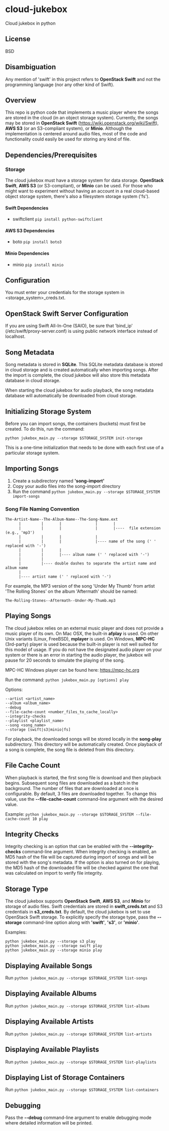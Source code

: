 cloud-jukebox
=============

Cloud jukebox in python

License
-------
BSD

Disambiguation
--------------
Any mention of 'swift' in this project refers to **OpenStack Swift** and not the
programming language (nor any other kind of Swift).

Overview
--------
This repo is python code that implements a music player where the songs are stored
in the cloud (in an object storage system). Currently, the songs may be stored in
**OpenStack Swift** (https://wiki.openstack.org/wiki/Swift), **AWS S3**
(or an S3-compliant system), or **Minio**. Although the implementation is centered
around audio files, most of the code and functionality could easily be used for
storing any kind of file.

Dependencies/Prerequisites
--------------------------
### Storage
The cloud jukebox must have a storage system for data storage. **OpenStack Swift**,
**AWS S3** (or S3-compliant), or **Minio** can be used. For those who might want to
experiment without having an account in a real cloud-based object storage system,
there's also a filesystem storage system ('fs').

#### Swift Dependencies
* swiftclient  `pip install python-swiftclient`

#### AWS S3 Dependencies
* boto  `pip install boto3`

#### Minio Dependencies
* minio `pip install minio`

Configuration
-------------
You must enter your credentials for the storage system in <storage_system>_creds.txt.

OpenStack Swift Server Configuration
------------------------------------
If you are using Swift All-In-One (SAIO), be sure that 'bind_ip' (/etc/swift/proxy-server.conf)
is using public network interface instead of localhost.

Song Metadata
-------------
Song metadata is stored in **SQLite**. This SQLite metadata database is stored in cloud
storage and is created automatically when importing songs. After the import is
complete, the cloud jukebox will also store this metadata database in cloud storage.

When starting the cloud jukebox for audio playback, the song metadata database will
automatically be downloaded from cloud storage.

Initializing Storage System
---------------------------
Before you can import songs, the containers (buckets) must first be created. To do this,
run the command:

`python jukebox_main.py --storage $STORAGE_SYSTEM init-storage`

This is a one-time initialization that needs to be done with each first use of a particular
storage system.

Importing Songs
---------------
1. Create a subdirectory named **'song-import'**
2. Copy your audio files into the song-import directory
3. Run the command `python jukebox_main.py --storage $STORAGE_SYSTEM import-songs`

### Song File Naming Convention

    The-Artist-Name--The-Album-Name--The-Song-Name.ext
          |         |       |               |       |
          |         |       |               |       |----  file extension (e.g., 'mp3')
          |         |       |               |
          |         |       |               |---- name of the song (' ' replaced with '-')
          |         |       |
          |         |       |---- album name (' ' replaced with '-')
          |         |
          |         |---- double dashes to separate the artist name and album name
          |
          |---- artist name (' ' replaced with '-')

For example, the MP3 version of the song 'Under My Thumb' from artist 'The Rolling Stones'
on the album 'Aftermath' should be named:

`The-Rolling-Stones--Aftermath--Under-My-Thumb.mp3`

Playing Songs
-------------
The cloud jukebox relies on an external music player and does not provide a music player
of its own.  On Mac OSX, the built-in **afplay** is used. On other Unix variants (Linux,
FreeBSD), **mplayer** is used.  On Windows, **MPC-HC** (3rd-party) player is used because
the built-in player is not well suited for this model of usage. If you do not have the
designated audio player on your system or there is an error in starting the audio player,
the jukebox will pause for 20 seconds to simulate the playing of the song.

MPC-HC Windows player can be found here: https://mpc-hc.org

Run the command: `python jukebox_main.py [options] play`

Options:

    --artist <artist_name>
    --album <album_name>
    --debug
    --file-cache-count <number_files_to_cache_locally>
    --integrity-checks
    --playlist <playlist_name>
    --song <song_name>
    --storage [swift|s3|minio|fs]

For playback, the downloaded songs will be stored locally in the **song-play** subdirectory. This
directory will be automatically created. Once playback of a song is complete, the song file is
deleted from this directory.

File Cache Count
----------------
When playback is started, the first song file is download and then playback begins.  Subsequent
song files are downloaded as a batch in the background. The number of files that are downloaded
at once is configurable. By default, 3 files are downloaded together. To change this value, use
the **--file-cache-count** command-line argument with the desired value.

Example: `python jukebox_main.py --storage $STORAGE_SYSTEM --file-cache-count 10 play`

Integrity Checks
----------------
Integrity checking is an option that can be enabled with the **--integrity-checks** command-line
argument. When integrity checking is enabled, an MD5 hash of the file will be captured during
import of songs and will be stored with the song's metadata. If the option is also turned on
for playing, the MD5 hash of the downloaded file will be checked against the one that was
calculated on import to verify file integrity.

Storage Type
------------
The cloud jukebox supports **OpenStack Swift**, **AWS S3**, and **Minio** for storage of audio files.
Swift credentials are stored in **swift_creds.txt** and S3 credentials in **s3_creds.txt**. 
By default, the cloud jukebox is set to use OpenStack Swift storage.  To explicitly specify
the storage type, pass the **--storage** command-line option along with **'swift'**, **'s3'**,
or **'minio'**.

Examples:

    python jukebox_main.py --storage s3 play
    python jukebox_main.py --storage swift play
    python jukebox_main.py --storage minio play

Displaying Available Songs
----------------------
Run `python jukebox_main.py --storage $STORAGE_SYSTEM list-songs`

Displaying Available Albums
----------------------
Run `python jukebox_main.py --storage $STORAGE_SYSTEM list-albums`

Displaying Available Artists
----------------------
Run `python jukebox_main.py --storage $STORAGE_SYSTEM list-artists`

Displaying Available Playlists
----------------------
Run `python jukebox_main.py --storage $STORAGE_SYSTEM list-playlists`

Displaying List of Storage Containers
-------------------------------------
Run `python jukebox_main.py --storage $STORAGE_SYSTEM list-containers`

Debugging
---------
Pass the **--debug** command-line argument to enable debugging mode where detailed information
will be printed.

